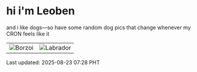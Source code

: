 # hi i'm Leoben

and i like dogs—so have some random dog pics that change whenever my CRON feels like it

|  |  |
|--------|----------|
| ![Borzoi](https://random-dog-vercel.vercel.app/api/random-borzoi?v=1755905282) | ![Labrador](https://random-dog-vercel.vercel.app/api/random-labrador?v=1755905282) |

Last updated: 2025-08-23 07:28 PHT
